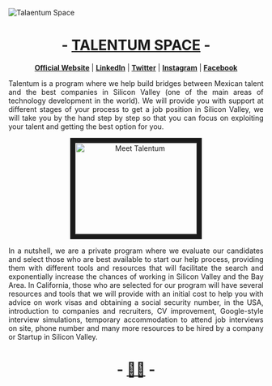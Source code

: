 

![Talaentum Space](./profile/assets/)
<h1 align="center">-  <a href="https://talentum.space/">TALENTUM SPACE</a>  -</h1>

<p align="center">
  <strong><a href="https://talentum.space/">Official Website</a></strong> |
  <strong><a href="https://www.linkedin.com/company/talentumspace/">LinkedIn</a></strong> |
  <strong><a href="https://twitter.com/TalentumSpace">Twitter</a></strong> |
  <strong><a href="https://www.instagram.com/talentum_space/">Instagram</a></strong> |
  <strong><a href="https://www.facebook.com/TalentumSpace">Facebook</a></strong>
</p>

<p align="justify">Talentum is a program where we help build bridges between Mexican talent and the best companies in Silicon Valley (one of the main areas of technology development in the world). We will provide you with support at different stages of your process to get a job position in Silicon Valley, we will take you by the hand step by step so that you can focus on exploiting your talent and getting the best option for you. </p>
 
 <a href="http://www.youtube.com/watch?feature=player_embedded&v=mHynV5U5-Es" target="_blank">
  <p align="center">
    <img src="http://img.youtube.com/vi/mHynV5U5-Es/0.jpg" 
          alt="Meet Talentum" width="240" height="180" border="10" />
  </p></a>
  
 <p align="justify">In a nutshell, we are a private program where we evaluate our candidates and select those who are best available to start our help process, providing them with different tools and resources that will facilitate the search and exponentially increase the chances of working in Silicon Valley and the Bay Area. In California, those who are selected for our program will have several resources and tools that we will provide with an initial cost to help you with advice on work visas and obtaining a social security number, in the USA, introduction to companies and recruiters, CV improvement, Google-style interview simulations, temporary accommodation to attend job interviews on site, phone number and many more resources to be hired by a company or Startup in Silicon Valley.</p>


<h1 align="center">-  <a href="https://talentum.space/">👨‍💻</a>  -</h1>



